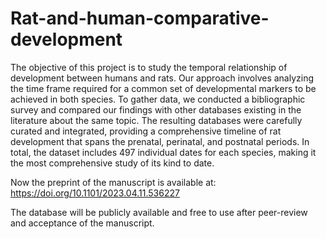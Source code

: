 # Rat-and-human-comparative-development
The objective of this project is to study the temporal relationship of development between humans and rats.  Our approach involves analyzing the time frame required for a common set of developmental markers to be achieved in both species. To gather data, we conducted a bibliographic survey and compared our findings with other databases existing in the literature about the same topic. The resulting databases were carefully curated and integrated, providing a comprehensive timeline of rat development that spans the prenatal, perinatal, and postnatal periods. In total, the dataset includes 497 individual dates for each species, making it the most comprehensive study of its kind to date.

Now the preprint of the manuscript is available at: https://doi.org/10.1101/2023.04.11.536227

The database will be publicly available and free to use after peer-review and acceptance of the manuscript.
